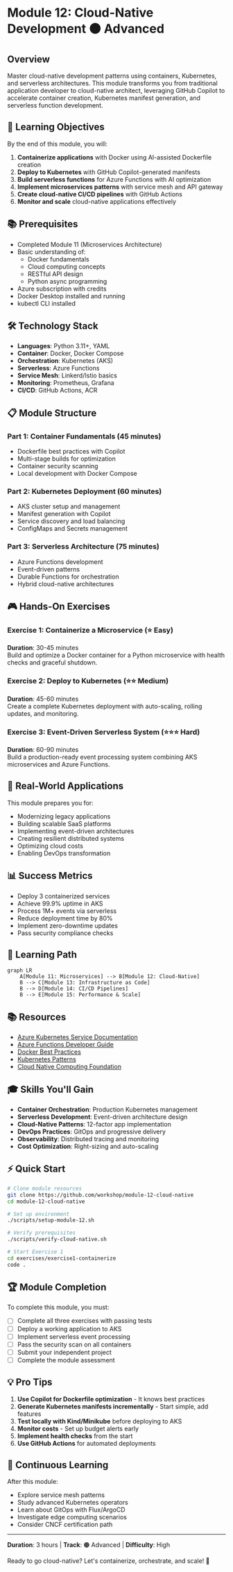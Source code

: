 # Module 12: Cloud-Native Development 🟠 Advanced

## Overview

Master cloud-native development patterns using containers, Kubernetes, and serverless architectures. This module transforms you from traditional application developer to cloud-native architect, leveraging GitHub Copilot to accelerate container creation, Kubernetes manifest generation, and serverless function development.

## 🎯 Learning Objectives

By the end of this module, you will:

1. **Containerize applications** with Docker using AI-assisted Dockerfile creation
2. **Deploy to Kubernetes** with GitHub Copilot-generated manifests
3. **Build serverless functions** for Azure Functions with AI optimization
4. **Implement microservices patterns** with service mesh and API gateway
5. **Create cloud-native CI/CD pipelines** with GitHub Actions
6. **Monitor and scale** cloud-native applications effectively

## 📚 Prerequisites

- Completed Module 11 (Microservices Architecture)
- Basic understanding of:
  - Docker fundamentals
  - Cloud computing concepts
  - RESTful API design
  - Python async programming
- Azure subscription with credits
- Docker Desktop installed and running
- kubectl CLI installed

## 🛠️ Technology Stack

- **Languages**: Python 3.11+, YAML
- **Container**: Docker, Docker Compose
- **Orchestration**: Kubernetes (AKS)
- **Serverless**: Azure Functions
- **Service Mesh**: Linkerd/Istio basics
- **Monitoring**: Prometheus, Grafana
- **CI/CD**: GitHub Actions, ACR

## 📋 Module Structure

### Part 1: Container Fundamentals (45 minutes)
- Dockerfile best practices with Copilot
- Multi-stage builds for optimization
- Container security scanning
- Local development with Docker Compose

### Part 2: Kubernetes Deployment (60 minutes)
- AKS cluster setup and management
- Manifest generation with Copilot
- Service discovery and load balancing
- ConfigMaps and Secrets management

### Part 3: Serverless Architecture (75 minutes)
- Azure Functions development
- Event-driven patterns
- Durable Functions for orchestration
- Hybrid cloud-native architectures

## 🎮 Hands-On Exercises

### Exercise 1: Containerize a Microservice (⭐ Easy)
**Duration**: 30-45 minutes  
Build and optimize a Docker container for a Python microservice with health checks and graceful shutdown.

### Exercise 2: Deploy to Kubernetes (⭐⭐ Medium)
**Duration**: 45-60 minutes  
Create a complete Kubernetes deployment with auto-scaling, rolling updates, and monitoring.

### Exercise 3: Event-Driven Serverless System (⭐⭐⭐ Hard)
**Duration**: 60-90 minutes  
Build a production-ready event processing system combining AKS microservices and Azure Functions.

## 🚀 Real-World Applications

This module prepares you for:
- Modernizing legacy applications
- Building scalable SaaS platforms
- Implementing event-driven architectures
- Creating resilient distributed systems
- Optimizing cloud costs
- Enabling DevOps transformation

## 📊 Success Metrics

- Deploy 3 containerized services
- Achieve 99.9% uptime in AKS
- Process 1M+ events via serverless
- Reduce deployment time by 80%
- Implement zero-downtime updates
- Pass security compliance checks

## 🔗 Learning Path

```mermaid
graph LR
    A[Module 11: Microservices] --> B[Module 12: Cloud-Native]
    B --> C[Module 13: Infrastructure as Code]
    B --> D[Module 14: CI/CD Pipelines]
    B --> E[Module 15: Performance & Scale]
```

## 📚 Resources

- [Azure Kubernetes Service Documentation](https://learn.microsoft.com/azure/aks/)
- [Azure Functions Developer Guide](https://learn.microsoft.com/azure/azure-functions/)
- [Docker Best Practices](https://docs.docker.com/develop/dev-best-practices/)
- [Kubernetes Patterns](https://kubernetes.io/docs/concepts/cluster-administration/manage-deployment/)
- [Cloud Native Computing Foundation](https://www.cncf.io/)

## 🎓 Skills You'll Gain

- **Container Orchestration**: Production Kubernetes management
- **Serverless Development**: Event-driven architecture design
- **Cloud-Native Patterns**: 12-factor app implementation
- **DevOps Practices**: GitOps and progressive delivery
- **Observability**: Distributed tracing and monitoring
- **Cost Optimization**: Right-sizing and auto-scaling

## ⚡ Quick Start

```bash
# Clone module resources
git clone https://github.com/workshop/module-12-cloud-native
cd module-12-cloud-native

# Set up environment
./scripts/setup-module-12.sh

# Verify prerequisites
./scripts/verify-cloud-native.sh

# Start Exercise 1
cd exercises/exercise1-containerize
code .
```

## 🏆 Module Completion

To complete this module, you must:
- [ ] Complete all three exercises with passing tests
- [ ] Deploy a working application to AKS
- [ ] Implement serverless event processing
- [ ] Pass the security scan on all containers
- [ ] Submit your independent project
- [ ] Complete the module assessment

## 💡 Pro Tips

1. **Use Copilot for Dockerfile optimization** - It knows best practices
2. **Generate Kubernetes manifests incrementally** - Start simple, add features
3. **Test locally with Kind/Minikube** before deploying to AKS
4. **Monitor costs** - Set up budget alerts early
5. **Implement health checks** from the start
6. **Use GitHub Actions** for automated deployments

## 🔄 Continuous Learning

After this module:
- Explore service mesh patterns
- Study advanced Kubernetes operators
- Learn about GitOps with Flux/ArgoCD
- Investigate edge computing scenarios
- Consider CNCF certification path

---

**Duration**: 3 hours | **Track**: 🟠 Advanced | **Difficulty**: High

Ready to go cloud-native? Let's containerize, orchestrate, and scale! 🚀